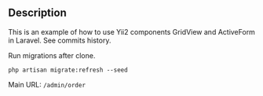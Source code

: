 ## Description

This is an example of how to use Yii2 components GridView and ActiveForm in Laravel. See commits history.

Run migrations after clone.
```
php artisan migrate:refresh --seed
```

Main URL: `/admin/order`
